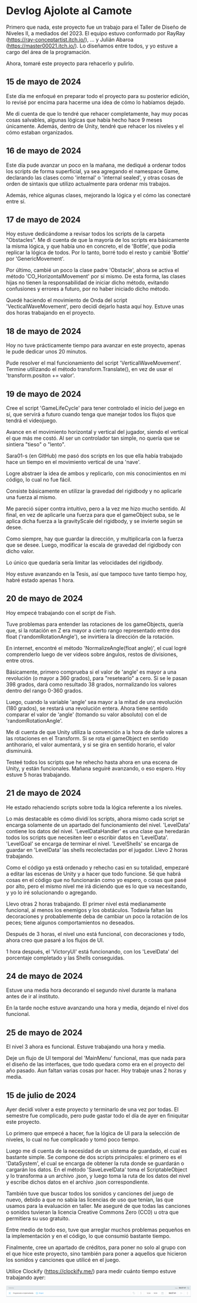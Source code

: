 # Devlog Ajolote al Camote

Primero que nada, este proyecto fue un trabajo para el Taller de Diseño de Niveles II, a mediados del 2023. El equipo estuvo conformado por RayRay (https://ray-conceptartist.itch.io/), ... y Julián Abaroa (https://master00021.itch.io/). Lo diseñamos entre todos, y yo estuve a cargo del área de la programación. 

Ahora, tomaré este proyecto para rehacerlo y pulirlo.

## 15 de mayo de 2024

Este día me enfoqué en preparar todo el proyecto para su posterior edición, lo revisé por encima para hacerme una idea de cómo lo habíamos dejado. 

Me di cuenta de que lo tendré que rehacer completamente, hay muy pocas cosas salvables, algunas lógicas que había hecho hace 9 meses únicamente. Además, dentro de Unity, tendré que rehacer los niveles y el cómo estaban organizados.

## 16 de mayo de 2024

Este día pude avanzar un poco en la mañana, me dediqué a ordenar todos los scripts de forma superficial, ya sea agregando el namespace Game, declarando las clases como 'internal' o 'internal sealed', y otras cosas de orden de sintaxis que utilizo actualmente para ordenar mis trabajos.

Además, rehice algunas clases, mejorando la lógica y el cómo las conectaré entre sí.

## 17 de mayo de 2024

Hoy estuve dedicándome a revisar todos los scripts de la carpeta "Obstacles". Me di cuenta de que la mayoría de los scripts era básicamente la misma lógica, y que había uno en concreto, el de 'Bottle', que podía replicar la lógica de todos. Por lo tanto, borré todo el resto y cambié 'Bottle' por 'GenericMovement'. 

Por último, cambié un poco la clase padre 'Obstacle', ahora se activa el método 'CO_HorizontalMovement' por sí mismo. De esta forma, las clases hijas no tienen la responsabilidad de iniciar dicho método, evitando confusiones y errores a futuro, por no haber iniciado dicho método.

Quedé haciendo el movimiento de Onda del script 'VecticalWaveMovement', pero decidí dejarlo hasta aquí hoy. Estuve unas dos horas trabajando en el proyecto. 

## 18 de mayo de 2024

Hoy no tuve prácticamente tiempo para avanzar en este proyecto, apenas le pude dedicar unos 20 minutos. 

Pude resolver el mal funcionamiento del script 'VerticalWaveMovement'. Termine utilizando el método transform.Translate(), en vez de usar el 'transform.positon += valor'.

## 19 de mayo de 2024

Cree el script 'GameLifeCycle' para tener controlado el inicio del juego en sí, que servirá a futuro cuando tenga que manejar todos los flujos que tendrá el videojuego. 

Avance en el movimiento horizontal y vertical del jugador, siendo el vertical el que más me costó. Al ser un controlador tan simple, no quería que se sintiera "tieso" o "lento". 

Sara01-s (en GitHub) me pasó dos scripts en los que ella había trabajado hace un tiempo en el movimiento vertical de una 'nave'. 

Logre abstraer la idea de ambos y replicarlo, con mis conocimientos en mi código, lo cual no fue fácil. 

Consiste básicamente en utilizar la gravedad del rigidbody y no aplicarle una fuerza al mismo. 

Me pareció súper contra intuitivo, pero a la vez me hizo mucho sentido. Al final, en vez de aplicarle una fuerza para que el gameObject suba, se le aplica dicha fuerza a la gravityScale del rigidbody, y se invierte según se desee.

Como siempre, hay que guardar la dirección, y multiplicarla con la fuerza que se desee. Luego, modificar la escala de gravedad del rigidbody con dicho valor.

Lo único que quedaría sería limitar las velocidades del rigidbody.

Hoy estuve avanzando en la Tesis, así que tampoco tuve tanto tiempo hoy, habré estado apenas 1 hora.

## 20 de mayo de 2024

Hoy empecé trabajando con el script de Fish. 

Tuve problemas para entender las rotaciones de los gameObjects, quería que, si la rotación en Z era mayor a cierto rango representado entre dos float ('randomRotationAngle'), se invirtiera la dirección de la rotación. 

En internet, encontré el método 'NormalizeAngle(float angle)', el cual logré comprenderlo luego de ver videos sobre ángulos, restos de divisiones, entre otros. 

Básicamente, primero comprueba si el valor de 'angle' es mayor a una revolución (o mayor a 360 grados), para "resetearlo" a cero. Si se le pasan 398 grados, dará como resultado 38 grados, normalizando los valores dentro del rango 0-360 grados.

Luego, cuando la variable 'angle' sea mayor a la mitad de una revolución (180 grados), se restará una revolución entera. Ahora tiene sentido comparar el valor de 'angle' (tomando su valor absoluto) con el de 'randomRotationAngle'.

Me di cuenta de que Unity utiliza la convención a la hora de darle valores a las rotaciones en el Transform. Si se rota el gameObject en sentido antihorario, el valor aumentará, y si se gira en sentido horario, el valor disminuirá.

Testeé todos los scripts que he rehecho hasta ahora en una escena de Unity, y están funcionales.
Mañana seguiré avanzando, o eso espero. Hoy estuve 5 horas trabajando.

## 21 de mayo de 2024

He estado rehaciendo scripts sobre toda la lógica referente a los niveles.

Lo más destacable es cómo dividí los scripts, ahora mismo cada script se encarga solamente de un apartado del funcionamiento del nivel. 'LevelData' contiene los datos del nivel. 'LevelDataHandler' es una clase que heredarán todos los scripts que necesiten leer o escribir datos en 'LevelData'. 'LevelGoal' se encarga de terminar el nivel. 'LevelShells' se encarga de guardar en 'LevelData' las shells recolectadas por el jugador. Llevo 2 horas trabajando. 

Como el código ya está ordenado y rehecho casi en su totalidad, empezaré a editar las escenas de Unity y a hacer que todo funcione. Sé que habrá cosas en el código que no funcionarán como yo espero, o cosas que pasé por alto, pero el mismo nivel me irá diciendo que es lo que va necesitando, y yo lo iré solucionando o agregando.

Llevo otras 2 horas trabajando. El primer nivel está medianamente funcional, al menos los enemigos y los obstáculos. Todavía faltan las decoraciones y probablemente deba de cambiar un poco la rotación de los peces; tiene algunos comportamientos no deseados.

Después de 3 horas, el nivel uno está funcional, con decoraciones y todo, ahora creo que pasaré a los flujos de UI.

1 hora después, el 'VictoryUI' está funcionando, con los 'LevelData' del porcentaje completado y las Shells conseguidas.

## 24 de mayo de 2024

Estuve una media hora decorando el segundo nivel durante la mañana antes de ir al instituto.

En la tarde noche estuve avanzando una hora y media, dejando el nivel dos funcional.

## 25 de mayo de 2024

El nivel 3 ahora es funcional. Estuve trabajando una hora y media.

Deje un flujo de UI temporal del 'MainMenu' funcional, mas que nada para el diseño de las interfaces, que todo quedara como era en el proyecto del año pasado. Aun faltan varias cosas por hacer. Hoy trabaje unas 2 horas y media.

## 15 de julio de 2024

Ayer decidí volver a este proyecto y terminarlo de una vez por todas. El semestre fue complicado, pero pude gastar todo el día de ayer en finiquitar este proyecto.

Lo primero que empecé a hacer, fue la lógica de UI para la selección de niveles, lo cual no fue complicado y tomó poco tiempo. 

Luego me di cuenta de la necesidad de un sistema de guardado, el cual es bastante simple. Se compone de dos scripts principales: el primero es el 'DataSystem', el cual se encarga de obtener la ruta donde se guardarán o cargarán los datos. En el método 'SaveLevelData' toma el ScriptableObject y lo transforma a un archivo .json, y luego toma la ruta de los datos del nivel y escribe dichos datos en el archivo .json correspondiente.

También tuve que buscar todos los sonidos y canciones del juego de nuevo, debido a que no sabía las licencias de uso que tenían, las que usamos para la evaluación en taller. Me aseguré de que todas las canciones o sonidos tuvieran la licencia Creative Commons Zero (CC0) u otra que permitiera su uso gratuito.

Entre medio de todo eso, tuve que arreglar muchos problemas pequeños en la implementación y en el código, lo que consumió bastante tiempo. 

Finalmente, cree un apartado de créditos, para poner no solo al grupo con el que hice este proyecto, sino también para poner a aquellos que hicieron los sonidos y canciones que utilicé en el juego. 

Utilice Clockify (https://clockify.me/) para medir cuánto tiempo estuve trabajando ayer:

![alt text](image.png)